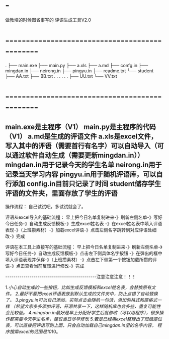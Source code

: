 # -
做教培的时候图省事写的
评语生成工具V2.0
# ----------------------------------------------
.
├── main.exe
├── main.py
├── a.xls
├── a.md
├── confg.in
├── mingdan.in
├── neirong.in
├── pingyu.in
├── readme.txt
└── student
             ├── AA.txt
             ├── BB.txt
              . . . . . .
             ├── UU.txt
             └── VV.txt

# ----------------------------------------------
main.exe是主程序（V1）
main.py是主程序的代码（V1）
a.md是生成的评语文件
a.xls是excel文件，写入其中的评语（需要首行有名字）可以自动导入（可以通过软件自动生成（需要更新mingdan.in））
mingdan.in用于记录今天的学生名单
neirong.in用于记录当天学习内容
pingyu.in用于随机评语库，可以自行添加
config.in目前只记录了时间
student储存学生评语的文件夹，里面存放了学生的评语
---------------------------------------------
操作流程：
自己试试吧，多试试就会了。

评语从excel导入的基础流程：
早上把今日名单复制进来-》刷新左侧名单-》写好今日任务-》自动生成反馈模板-》生成excel姓名表
-》在excel姓名表中填入评语表现-》（上班攒素材）-》加载excel评语-》点击左侧名字跳转到对应评语处细改-》完成


评语在本工具上直接写的基础流程：
早上把今日名单复制进来-》刷新左侧名单-》写好今日任务-》自动生成反馈模板-》点击左下侧具体名字按钮
-》在弹出的框中填入评语表现并保存-》（上班攒素材）-》点击左下侧第一个按钮加载所攒的评语-》点击查看当前反馈进行修改-》完成

---------------------------------------------注意注意注意！！！

1.*小心自动生成的一些按钮，比如生成反馈模板和excel姓名表，会替换原有文件。
2.最好不要把excel评语表放到默认生成的文件夹中，防止点错了自动替换了。
3.pingyu.in可以自己添加，实际点击会随机一句话，添加的格式和原格式一样
（希望大家多多添加评语，开源共享一下，这样随机库也会多些，重复可能性会比较低。
4.mingdan.in最好是早上分配好学生后就修改（可以用程序），很多操作都需要今天学生名单，建议当日尽早修改
5.若是已经用excel整理出了班级座位表，可以直接把评语写到上面，只会自动加载自己mingdan.in里的名字内容，
  程序搜索excel的范围是10*10。


